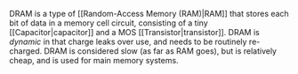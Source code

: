 DRAM is a type of [[Random-Access Memory (RAM)|RAM]] that stores each bit of data in a memory cell circuit, consisting of a tiny [[Capacitor|capacitor]] and a MOS [[Transistor|transistor]]. DRAM is *dynamic* in that charge leaks over use, and needs to be routinely re-charged. DRAM is considered slow (as far as RAM goes), but is relatively cheap, and is used for main memory systems.